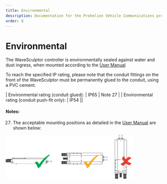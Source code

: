 ```yaml
---
title: Environmental
description: Documentation for the Prohelion Vehicle Communications protocol
order: 8
---
```


# Environmental

The WaveSculptor controller is environmentally sealed against water and dust ingress, when mounted according to the [User Manual](http://localhost:4000/WaveSculptor_Motor_Controllers/User_Manual/Overview.md)  

To reach the specified IP rating, please note that the conduit fittings on the front of the WaveSculptor must be permanently glued to the conduit, using a PVC cement.  

| Environmental rating (conduit glued): | IP65 | Note 27 | 
| Environmental rating (conduit push-fit only): | IP54 ||

#### Notes:

27) The acceptable mounting positions as detailed in the [User Manual](http://localhost:4000/WaveSculptor_Motor_Controllers/User_Manual/Overview.md) are shown below:

![WaveSculptor22 Mounting Positions](images/mounting.png)




